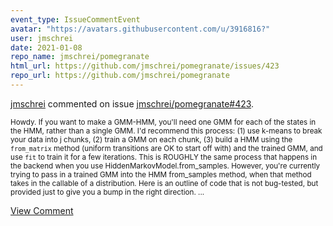 ```yaml
---
event_type: IssueCommentEvent
avatar: "https://avatars.githubusercontent.com/u/3916816?"
user: jmschrei
date: 2021-01-08
repo_name: jmschrei/pomegranate
html_url: https://github.com/jmschrei/pomegranate/issues/423
repo_url: https://github.com/jmschrei/pomegranate
---
```


<a href='https://github.com/jmschrei' target='_blank'>jmschrei</a> commented on issue <a href='https://github.com/jmschrei/pomegranate/issues/423' target='_blank'>jmschrei/pomegranate#423</a>.

<small>Howdy. If you want to make a GMM-HMM, you'll need one GMM for each of the states in the HMM, rather than a single GMM. I'd recommend this process: (1) use k-means to break your data into j chunks, (2) train a GMM on each chunk, (3) build a HMM using the `from_matrix` method (uniform transitions are OK to start off with) and the trained GMM, and use `fit` to train it for a few iterations. This is ROUGHLY the same process that happens in the backend when you use HiddenMarkovModel.from_samples. However, you're currently trying to pass in a trained GMM into the HMM from_samples method, when that method takes in the callable of a distribution. Here is an outline of code that is not bug-tested, but provided just to give you a bump in the right direction....</small>

<a href='https://github.com/jmschrei/pomegranate/issues/423' target='_blank'>View Comment</a>